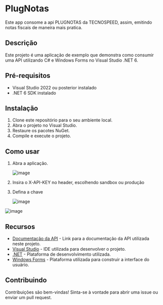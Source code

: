 # PlugNotas

Este app consome a api PLUGNOTAS da TECNOSPEED, assim, emitindo notas fiscais de maneira mais pratica.

## Descrição

Este projeto é uma aplicação de exemplo que demonstra como consumir uma API utilizando C# e Windows Forms no Visual Studio .NET 6.

## Pré-requisitos

- Visual Studio 2022 ou posterior instalado
- .NET 6 SDK instalado

## Instalação

1. Clone este repositório para o seu ambiente local.
2. Abra o projeto no Visual Studio.
3. Restaure os pacotes NuGet.
4. Compile e execute o projeto.

## Como usar

1. Abra a aplicação.
   
   ![image](https://github.com/DadoNitz/PlugNotas-WindowsFormApp/assets/107090154/8558e372-bc95-4f4d-8b8f-b214f3d7fa98)

4. Insira o X-API-KEY no header, escolhendo sandbox ou produção
5. Defina a chave
   
   ![image](https://github.com/DadoNitz/PlugNotas-WindowsFormApp/assets/107090154/0753e4f1-4680-4202-bd42-a1c89b1838c5)

![image](https://github.com/DadoNitz/PlugNotas-WindowsFormApp/assets/107090154/b50765fc-cefe-4509-8b52-0b0475a78f3b)

## Recursos

- [Documentação da API]([link_para_documentação_da_api](https://docs.plugnotas.com.br)) - Link para a documentação da API utilizada neste projeto.
- [Visual Studio](https://visualstudio.microsoft.com/) - IDE utilizada para desenvolver o projeto.
- [.NET](https://dotnet.microsoft.com/) - Plataforma de desenvolvimento utilizada.
- [Windows Forms](https://docs.microsoft.com/en-us/dotnet/desktop/winforms/?view=netdesktop-6.0) - Plataforma utilizada para construir a interface do usuário.

## Contribuindo

Contribuições são bem-vindas! Sinta-se à vontade para abrir uma issue ou enviar um pull request.

